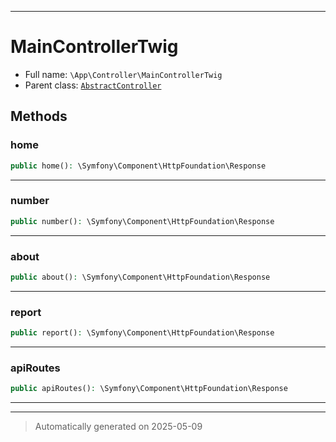 ***

# MainControllerTwig





* Full name: `\App\Controller\MainControllerTwig` 
* Parent class: [`AbstractController`](../../Symfony/Bundle/FrameworkBundle/Controller/AbstractController.md)




## Methods


### home



```php
public home(): \Symfony\Component\HttpFoundation\Response
```












***

### number



```php
public number(): \Symfony\Component\HttpFoundation\Response
```












***

### about



```php
public about(): \Symfony\Component\HttpFoundation\Response
```












***

### report



```php
public report(): \Symfony\Component\HttpFoundation\Response
```












***

### apiRoutes



```php
public apiRoutes(): \Symfony\Component\HttpFoundation\Response
```












***


***
> Automatically generated on 2025-05-09

